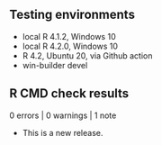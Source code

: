 ## Testing environments

* local R 4.1.2, Windows 10
* local R 4.2.0, Windows 10
* R 4.2, Ubuntu 20, via Github action
* win-builder devel


## R CMD check results

0 errors | 0 warnings | 1 note

* This is a new release.
